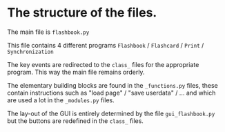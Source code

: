 # The structure of the files.

The main file is `flashbook.py`

This file contains 4 different programs `Flashbook` / `Flashcard` / `Print` / `Synchronization`

The key events are redirected to the `class_` files for the appropriate program. This way the main file remains orderly.

The elementary building blocks are found in the `_functions.py` files, these contain instructions such as "load page" / "save userdata" / ... and which are used a lot in the `_modules.py` files.

The lay-out of the GUI is entirely determined by the file `gui_flashbook.py` but the buttons are redefined in the `class_` files.









